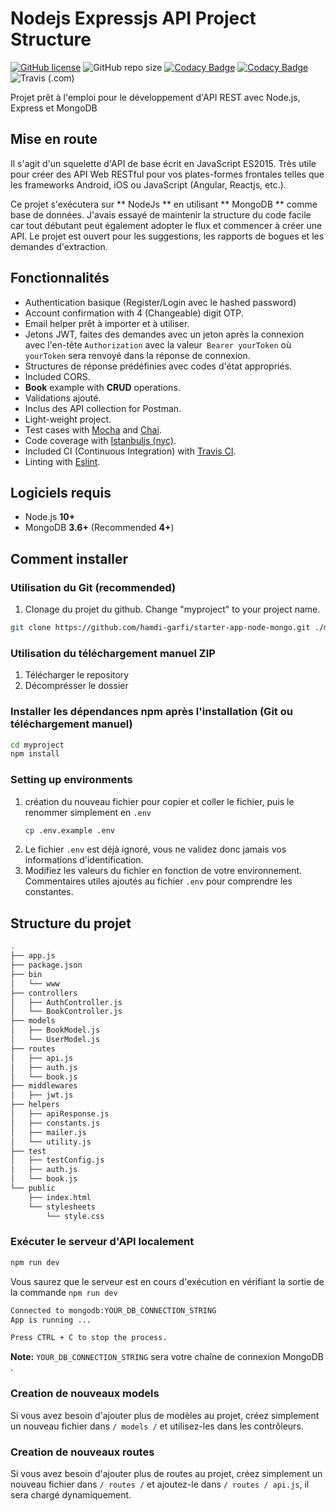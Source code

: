 # Nodejs Expressjs API Project Structure
 [![GitHub license](https://img.shields.io/github/license/maitraysuthar/rest-api-nodejs-mongodb.svg)](https://github.com/maitraysuthar/rest-api-nodejs-mongodb/blob/master/LICENSE)  ![GitHub repo size](https://img.shields.io/github/repo-size/maitraysuthar/rest-api-nodejs-mongodb) [![Codacy Badge](https://api.codacy.com/project/badge/Coverage/b3eb80984adc4671988ffb22d6ad83df)](https://www.codacy.com/manual/maitraysuthar/rest-api-nodejs-mongodb?utm_source=github.com&utm_medium=referral&utm_content=maitraysuthar/rest-api-nodejs-mongodb&utm_campaign=Badge_Coverage) [![Codacy Badge](https://api.codacy.com/project/badge/Grade/b3eb80984adc4671988ffb22d6ad83df)](https://www.codacy.com/manual/maitraysuthar/rest-api-nodejs-mongodb?utm_source=github.com&amp;utm_medium=referral&amp;utm_content=maitraysuthar/rest-api-nodejs-mongodb&amp;utm_campaign=Badge_Grade) ![Travis (.com)](https://img.shields.io/travis/com/maitraysuthar/rest-api-nodejs-mongodb)

Projet prêt à l'emploi pour le développement d'API REST avec Node.js, Express et MongoDB 


## Mise en route


Il s'agit d'un squelette d'API de base écrit en JavaScript ES2015. Très utile pour créer des API Web RESTful pour vos plates-formes frontales telles que les frameworks Android, iOS ou JavaScript (Angular, Reactjs, etc.). 

Ce projet s'exécutera sur ** NodeJs ** en utilisant ** MongoDB ** comme base de données. J'avais essayé de maintenir la structure du code facile car tout débutant peut également adopter le flux et commencer à créer une API. Le projet est ouvert pour les suggestions, les rapports de bogues et les demandes d'extraction. 

## Fonctionnalités
-   Authentication basique (Register/Login avec le hashed password)
-   Account confirmation with 4 (Changeable) digit OTP.
-   Email helper prêt à importer et à utiliser. 
-   Jetons JWT, faites des demandes avec un jeton après la connexion avec l'en-tête `Authorization` avec la valeur` Bearer yourToken` où `yourToken` sera renvoyé dans la réponse de connexion. 
-   Structures de réponse prédéfinies avec codes d'état appropriés. 
-   Included CORS.
-    **Book** example with **CRUD** operations.
-   Validations ajouté.
-   Inclus des API collection for Postman.
-   Light-weight project.
-   Test cases with [Mocha](https://mochajs.org/) and [Chai](https://www.chaijs.com/).
-   Code coverage with [Istanbuljs (nyc)](https://istanbul.js.org/).
-   Included CI (Continuous Integration) with [Travis CI](https://travis-ci.org).
-   Linting with [Eslint](https://eslint.org/).

## Logiciels requis

-   Node.js **10+**
-   MongoDB **3.6+** (Recommended **4+**)

## Comment installer 

### Utilisation du Git (recommended)

1.  Clonage du projet du github. Change "myproject" to your project name.

```bash
git clone https://github.com/hamdi-garfi/starter-app-node-mongo.git ./myproject
```

### Utilisation du téléchargement manuel ZIP 

1.  Télécharger le repository
2.  Décomprésser le dossier

### Installer les dépendances npm après l'installation (Git ou téléchargement manuel) 

```bash
cd myproject
npm install
```

### Setting up environments

1.  création du nouveau fichier pour copier et coller le fichier, puis le renommer simplement en `.env` 
    ```bash
    cp .env.example .env
    ```
2.  Le fichier `.env` est déjà ignoré, vous ne validez donc jamais vos informations d'identification.
3. Modifiez les valeurs du fichier en fonction de votre environnement. Commentaires utiles ajoutés au fichier `.env` pour comprendre les constantes. 

## Structure du projet
```sh
.
├── app.js
├── package.json
├── bin
│   └── www
├── controllers
│   ├── AuthController.js
│   └── BookController.js
├── models
│   ├── BookModel.js
│   └── UserModel.js
├── routes
│   ├── api.js
│   ├── auth.js
│   └── book.js
├── middlewares
│   ├── jwt.js
├── helpers
│   ├── apiResponse.js
│   ├── constants.js
│   ├── mailer.js
│   └── utility.js
├── test
│   ├── testConfig.js
│   ├── auth.js
│   └── book.js
└── public
    ├── index.html
    └── stylesheets
        └── style.css
```
 

### Exécuter le serveur d'API localement 

```bash
npm run dev
```

Vous saurez que le serveur est en cours d'exécution en vérifiant la sortie de la commande `npm run dev` 

```bash
Connected to mongodb:YOUR_DB_CONNECTION_STRING
App is running ...

Press CTRL + C to stop the process.
```
**Note:**  `YOUR_DB_CONNECTION_STRING` sera votre chaîne de connexion MongoDB .

### Creation de nouveaux models

Si vous avez besoin d'ajouter plus de modèles au projet, créez simplement un nouveau fichier dans `/ models /` et utilisez-les dans les contrôleurs. 

### Creation de nouveaux routes

Si vous avez besoin d'ajouter plus de routes au projet, créez simplement un nouveau fichier dans `/ routes /` et ajoutez-le dans `/ routes / api.js`, il sera chargé dynamiquement. 


